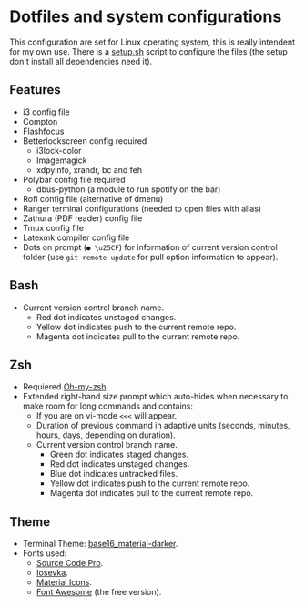 # Dotfiles and system configurations

This configuration are set for Linux operating system, this is really intendent for my own use.  There is a [setup.sh](https://github.com/fredo0522/Dotfiles/blob/master/setup.sh) script to configure the files (the setup don't install all dependencies need it).

## Features
* i3 config file
* Compton
* Flashfocus
* Betterlockscreen config required
    * i3lock-color
    * Imagemagick
    * xdpyinfo, xrandr, bc and feh
* Polybar config file required
    * dbus-python (a module to run spotify on the bar)
* Rofi config file (alternative of dmenu)
* Ranger terminal configurations (needed to open files with alias)
* Zathura (PDF reader) config file
* Tmux config file
* Latexmk compiler config file
* Dots on prompt (`● \u25CF`) for information of current version control folder (use `git remote update` for pull option information to appear).

## Bash
* Current version control branch name.
    * Red dot indicates unstaged changes.
    * Yellow dot indicates push to the current remote repo.
    * Magenta dot indicates pull to the current remote repo.

## Zsh
* Requiered [Oh-my-zsh](https://github.com/robbyrussell/oh-my-zsh).
* Extended right-hand size prompt which auto-hides when necessary to make room for long commands and contains:
    * If you are on vi-mode `<<<` will appear.
    * Duration of previous command in adaptive units (seconds, minutes, hours, days, depending on duration).
    * Current version control branch name.
        * Green dot indicates staged changes.
        * Red dot indicates unstaged changes.
        * Blue dot indicates untracked files.
        * Yellow dot indicates push to the current remote repo.
        * Magenta dot indicates pull to the current remote repo.

## Theme
* Terminal Theme: [base16_material-darker](https://github.com/chriskempson/base16-shell).
* Fonts used:
  * [Source Code Pro](https://github.com/adobe-fonts/source-code-pro).
  * [Iosevka](https://github.com/be5invis/Iosevka/tree/master).
  * [Material Icons](https://github.com/google/material-design-icons).
  * [Font Awesome](https://fontawesome.com/) (the free version).

